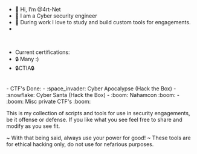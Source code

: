 - 👋 Hi, I’m @4rt-Net
- 👀 I am a Cyber security engineer
- 🌱 During work I love to study and build custom tools for engagements.
- 
<br>

- Current certifications: 
- :lock: Many :)
- :lock:CTIA:lock:

<br>
- CTF's Done:
- :space_invader: Cyber Apocalypse (Hack the Box)
- :snowflake:     Cyber Santa      (Hack the Box)
- :boom: Nahamcon :boom:
- :boom: Misc private CTF's :boom:
<br>

This is my collection of scripts and tools for use in security engagements, be it offense or defense.
If you like what you see feel free to share and modify as you see fit.

~ With that being said, always use your power for good! ~
These tools are for ethical hacking only, do not use for nefarious purposes. 



<!---
4rt-Net/4rt-Net is a ✨ special ✨ repository because its `README.md` (this file) appears on your GitHub profile.
You can click the Preview link to take a look at your changes.
--->
